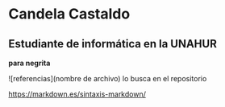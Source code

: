 # Candela Castaldo
## Estudiante de informática en la UNAHUR

**para negrita**

![referencias](nombre de archivo) lo busca en el repositorio

https://markdown.es/sintaxis-markdown/
